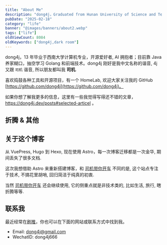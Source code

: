 ```yaml
---
title: "About Me"
description: "dong4j，Graduated from Hunan University of Science and Technology in 2013, an open-source enthusiast, and an AI advocate; currently making a living with Java, and taking time to learn Golang and front-end technology."
pubDate: "2025-02-18"
category: "life"
banner: "@images/banners/about2.webp"
tags: ["life"]
oldViewCount: 8084
oldKeywords: ["dong4j,dark room"]
---
```


dong4j，13 年毕业于西南大学计算机专业，开源爱好者, AI 拥抱者；目前靠 Java 养家糊口，抽空学习 Golang 和前端技术。dong4j 刚好是我中文名称的谐音, 4j 又跟 `司机` 谐音, 所以朋友都叫我 **司机**.

喜欢捣鼓各种工具和开源项目，有一个 HomeLab, 欢迎大家关注我的 GitHub [https://github.com/dong4j](https://github.com/dong4j)。

如果你想了解我更多的信息，这里有一些我觉得写得还不错的文章，https://dong4j.dev/posts#selected-articel 。

## 折腾 & 其他


## 关于这个博客

从 VuePress, Hugo 到 Hexo, 现在使用 Astro，每一次博客迁移都是一次金华, 期间丢失了很多文档.

这次我想借助 Astro 来重新搭建博客，和 [司机带你开车](https://blog.dong4j.site) 不同的是, 这个站点专注于技术, 不搞花里胡哨, 回归简洁于纯真的初衷.

当然 [司机带你开车](https://blog.dong4j.site) 还会继续使用, 它的侧重点就是非技术类的, 比如生活, 旅行, 瞎折腾等等.

## 联系我

最近经常在[刷推](https://twitter.com/dong4j)，你也可以在下面的网站或联系方式中找到我。

* Email: dong4j@gmail.com
* WechatID: dong4j666

